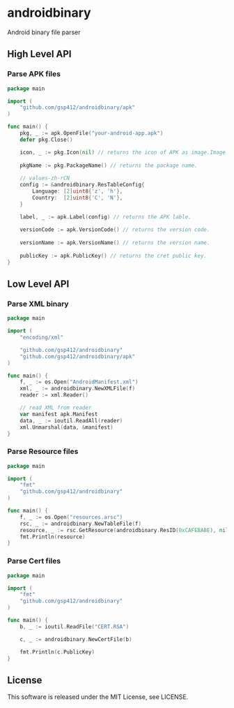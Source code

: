 androidbinary
=====

Android binary file parser

## High Level API

### Parse APK files

``` go
package main

import (
    "github.com/gsp412/androidbinary/apk"
)

func main() {
    pkg, _ := apk.OpenFile("your-android-app.apk")
    defer pkg.Close()

    icon, _ := pkg.Icon(nil) // returns the icon of APK as image.Image
    
    pkgName := pkg.PackageName() // returns the package name.
    
    // values-zh-rCN
    config := &androidbinary.ResTableConfig{
        Language: [2]uint8{'z', 'h'},
        Country:  [2]uint8{'C', 'N'},
    }

    label, _ := apk.Label(config) // returns the APK lable.
    
    versionCode := apk.VersionCode() // returns the version code.
    
    versionName := apk.VersionName() // returns the version name.
    
    publicKey := apk.PublicKey() // returns the cret public key.
}
```

## Low Level API

### Parse XML binary

``` go
package main

import (
    "encoding/xml"

    "github.com/gsp412/androidbinary"
    "github.com/gsp412/androidbinary/apk"
)

func main() {
    f, _ := os.Open("AndroidManifest.xml")
    xml, _ := androidbinary.NewXMLFile(f)
    reader := xml.Reader()

    // read XML from reader
    var manifest apk.Manifest
    data, _ := ioutil.ReadAll(reader)
    xml.Unmarshal(data, &manifest)
}
```

### Parse Resource files

``` go
package main

import (
    "fmt"
    "github.com/gsp412/androidbinary"
)

func main() {
    f, _ := os.Open("resources.arsc")
    rsc, _ := androidbinary.NewTableFile(f)
    resource, _ := rsc.GetResource(androidbinary.ResID(0xCAFEBABE), nil)
    fmt.Println(resource)
}
```

### Parse Cert files

``` go
package main

import (
    "fmt"
    "github.com/gsp412/androidbinary"
)

func main() {
    b, _ := ioutil.ReadFile("CERT.RSA")

    c, _ := androidbinary.NewCertFile(b)

    fmt.Println(c.PublicKey)
}
```

## License

This software is released under the MIT License, see LICENSE.
